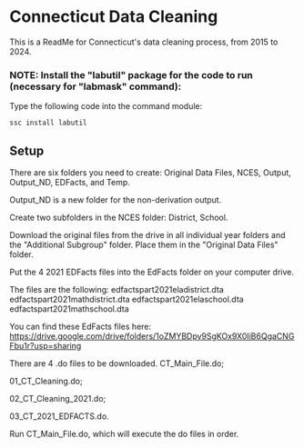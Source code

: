 
# Connecticut Data Cleaning

This is a ReadMe for Connecticut's data cleaning process, from 2015 to 2024.


### NOTE: Install the "labutil" package for the code to run (necessary for "labmask" command):

Type the following code into the command module:
```
ssc install labutil
```


## Setup

There are six folders you need to create: 
Original Data Files, NCES, Output, Output_ND, EDFacts, and Temp. 

Output_ND is a new folder for the non-derivation output.

Create two subfolders in the NCES folder: 
District, School.

Download the original files from the drive in all individual year folders and the "Additional Subgroup" folder. Place them in the "Original Data Files" folder. 

Put the 4 2021 EDFacts files into the EdFacts folder on your computer drive. 

The files are the following: 
edfactspart2021eladistrict.dta
edfactspart2021mathdistrict.dta
edfactspart2021elaschool.dta
edfactspart2021mathschool.dta

You can find these EdFacts files here: https://drive.google.com/drive/folders/1oZMYBDpy9SgKOx9X0IiB6QgaCNGFbu1r?usp=sharing

There are 4 .do files to be downloaded.
CT_Main_File.do;

01_CT_Cleaning.do; 

02_CT_Cleaning_2021.do; 

03_CT_2021_EDFACTS.do.

Run CT_Main_File.do, which will execute the do files in order.
